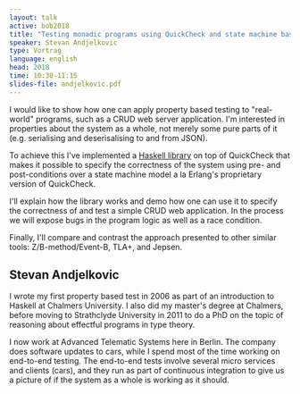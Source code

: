```yaml
---
layout: talk
active: bob2018
title: "Testing monadic programs using QuickCheck and state machine based models"
speaker: Stevan Andjelkovic
type: Vortrag
language: english
head: 2018
time: 10:30-11:15
slides-file: andjelkovic.pdf
---
```


I would like to show how one can apply property based testing to
"real-world" programs, such as a CRUD web server application. I'm
interested in properties about the system as a whole, not merely some
pure parts of it (e.g. serialising and deserisalising to and from JSON).

To achieve this I've implemented a [Haskell library](https://github.com/advancedtelematic/quickcheck-state-machine) on top of QuickCheck
that makes it possible to specify the correctness of the system using
pre- and post-conditions over a state machine model a la Erlang's
proprietary version of QuickCheck.

I'll explain how the library works and demo how one can use it to
specify the correctness of and test a simple CRUD web application. In
the process we will expose bugs in the program logic as well as a race
condition.

Finally, I'll compare and contrast the approach presented to other
similar tools: Z/B-method/Event-B, TLA+, and Jepsen.

## Stevan Andjelkovic

I wrote my first property based test in 2006 as part of an introduction
to Haskell at Chalmers University. I also did my master's degree at
Chalmers, before moving to Strathclyde University in 2011 to do a PhD on
the topic of reasoning about effectful programs in type theory.

I now work at Advanced Telematic Systems here in Berlin. The company
does software updates to cars, while I spend most of the time working on
end-to-end testing. The end-to-end tests involve several micro services
and clients (cars), and they run as part of continuous integration to
give us a picture of if the system as a whole is working as it should.


